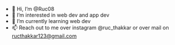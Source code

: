 - 👋 Hi, I’m @Ruc08
- 👀 I’m interested in web dev and app dev
- 🌱 I’m currently learning web dev
- 📫 Reach out to me over instagram @ruc_thakkar or over mail on ructhakkar123@gmail.com

<!---
Ruc08/Ruc08 is a ✨ special ✨ repository because its `README.md` (this file) appears on your GitHub profile.
You can click the Preview link to take a look at your changes.
--->
